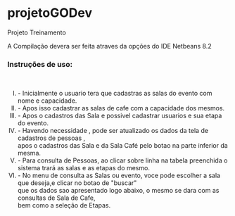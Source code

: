 # projetoGODev
Projeto Treinamento

A Compilação devera ser feita atraves da opções do IDE Netbeans 8.2

<h3>Instruções de uso:</h3><br />
<ol type="I">
<li> - Inicialmente o usuario tera que cadastras as salas do evento com nome e capacidade.<br /></li>
<li> - Apos isso cadastrar as salas de cafe com a capacidade dos mesmos.<br /></li>
<li> - Apos o cadastros das Sala e possivel cadastrar usuarios e sua etapa do evento.<br /></li>
<li> - Havendo necessidade , pode ser atualizado os dados da tela de cadastros de pessoas ,<br />
       apos o cadastros das Sala e da Sala Café pelo botao na parte inferior da mesma.<br /></li>  
<li> - Para consulta de Pessoas, ao clicar sobre linha na tabela preenchida o sistema trará as salas e as etapas do mesmo.<br /></li>
<li> - No menu de consulta as Salas ou evento, voce pode escolher a sala que deseja,e clicar no botao de "buscar" <br />
       que os dados sao apresentado logo abaixo, o mesmo se dara com as consultas de Sala de Cafe,<br /> 
       bem como a seleção de Etapas.<br /></li>
</ol>
